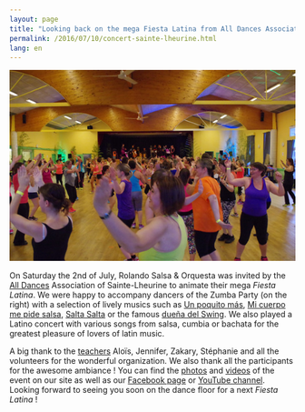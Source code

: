 ```yaml
---
layout: page
title: "Looking back on the mega Fiesta Latina from All Dances Association"
permalink: /2016/07/10/concert-sainte-lheurine.html
lang: en
---
```


<p><span class="image right"><img src="/images/photos/sainte-lheurine-2016/1.jpg" alt="Zumba Party Sainte-Lheurine 2016"/></span></p>

On Saturday the 2nd of July, Rolando Salsa & Orquesta was invited by
the 
[All Dances](http://www.alldances.fr/) Association of Sainte-Lheurine
to animate their mega *Fiesta Latina*.
We were happy to accompany dancers of the Zumba Party (on the right)
with a selection of lively musics such as
[Un poquito más](/un_poquito_mas.html),
[Mi cuerpo me pide salsa](/un_poquito_mas.html),
[Salta Salta](/un_poquito_mas.html)
or the famous
[dueña del Swing](https://www.youtube.com/watch?v=IWlcpsp4XCU).
We also played a Latino concert with various songs from salsa, cumbia
or bachata for the greatest pleasure of lovers of latin music.

A big thank to the [teachers](http://www.zumbaalldances.com/zumba.php?p=professeurs) Aloïs, Jennifer, Zakary, Stéphanie and all the volunteers
for the wonderful organization. We also thank all the participants for the
awesome ambiance !
You can find the [photos](/photos.html) and [videos](/videos.html)
of the event on our site as well as our
[Facebook page](https://www.facebook.com/605765546193608/photos/?tab=album&album_id=739827662787395) or [YouTube channel](https://www.youtube.com/channel/UCQDWbuvv5mvkLv55Qsak-ig). Looking forward to seeing you soon on the dance floor
for a next *Fiesta Latina* !
